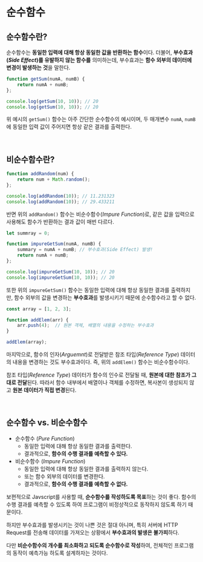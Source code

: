 # 순수함수


## 순수함수란?

순수함수는 **동일한 입력에 대해 항상 동일한 값을 반환하는 함수**이다. 더불어, **부수효과(*Side Effect*)를 유발하지 않는 함수를** 의미하는데, 부수효과는 **함수 외부의 데이터에 변경이 발생하는 것**을 말한다.

```javascript
function getSum(numA, numB) {
    return numA + numB;
};

console.log(getSum(10, 10)); // 20
console.log(getSum(10, 10)); // 20
```

위 예시의 `getSum()` 함수는 아주 간단한 순수함수의 예시이며, 두 매개변수 `numA`, `numB`에 동일한 입력 값이 주어지면 항상 같은 결과를 출력한다. 

<br>

## 비순수함수란?

```javascript
function addRandom(num) {
    return num + Math.random();
};

console.log(addRandom(10)); // 11.231323
console.log(addRandom(10)); // 29.433211
```

반면 위의 `addRandom()` 함수는 비순수함수(*Impure Function*)로, 같은 값을 입력으로 사용해도 함수가 반환하는 결과 값이 매번 다르다. 

```javascript
let summray = 0;

function impureGetSum(numA, numB) {
    summary = numA + numB; // 부수효과(Side Effect) 발생!
    return numA + numB;
};

console.log(impureGetSum(10, 10)); // 20
console.log(impureGetSum(10, 10)); // 20
```

또한 위의 `impureGetSum()` 함수는 동일한 입력에 대해 항상 동일한 결과를 출력하지만, 함수 외부의 값을 변경하는 **부수효과**를 발생시키기 때문에 순수함수라고 할 수 없다. 

```javascript
const array = [1, 2, 3];

function addElem(arr) {
    arr.push(4);  // 원본 객체, 배열의 내용을 수정하는 부수효과
}

addElem(array);
```

마지막으로, 함수의 인자(*Arguemnt*)로 전달받은 참조 타입(*Reference Type*) 데이터의 내용을 변경하는 것도 부수효과이다. 즉, 위의 `addElem()` 함수는 비순수함수이다.

참조 타입(*Reference Type*) 데이터가 함수의 인수로 전달될 때, **원본에 대한 참조가 그대로 전달**된다. 따라서 함수 내부에서 배열이나 객체를 수정하면, 복사본이 생성되지 않고 **원본 데이터가 직접 변경**된다.  

<br>

## 순수함수 vs. 비순수함수

- 순수함수 (*Pure Function*)
    - 동일한 입력에 대해 항상 동일한 결과를 출력한다.
    - 결과적으로, **함수의 수행 결과를 예측할 수 있다.**
- 비순수함수 (*Impure Function*)
    - 동일한 입력에 대해 항상 동일한 결과를 출력하지 않는다.
    - 또는 함수 외부의 데이터를 변경한다.
    - 결과적으로, **함수의 수행 결과를 예측할 수 없다.**

보편적으로 Javscript를 사용할 때, **순수함수를 작성하도록 목표**하는 것이 좋다. 함수의 수행 결과를 예측할 수 있도록 하여 프로그램이 비정상적으로 동작하지 않도록 하기 때문이다.

하지만 부수효과를 발생시키는 것이 나쁜 것은 절대 아니며, 특히 서버에 HTTP Request를 전송해 데이터를 가져오는 상황에서 **부수효과의 발생은 불가피**하다.

다만 **비순수함수의 개수를 최소화하고 되도록 순수함수로 작성**하여, 전체적인 프로그램의 동작이 예측가능 하도록 설계하자는 것이다.

